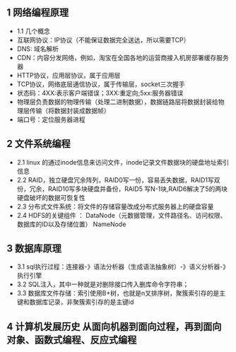 ## 1 网络编程原理
-  1.1 几个概念
-  互联网协议：IP协议（不能保证数据完全送达，所以需要TCP）
-  DNS: 域名解析
-  CDN：内容分发网络，例如，淘宝在全国各地的运营商接入机房部署缓存服务器
-  HTTP协议，应用层协议，属于应用层
-  TCP协议，网络底层通信协议，属于传输层，socket三次握手
-  状态码：4XX:表示客户端错误；3XX:重定向;5xx:服务器错误
-  物理层负责数据的物理传输（处理二进制数据），数据链路层将数据封装给物理层传输（将数据封装成数据帧）
-  端口号：定位服务器进程

## 2 文件系统编程
-  2.1 linux 的通过inode信息来访问文件，inode记录文件数据块的硬盘地址索引信息
-  2.2 RAID，独立硬盘冗余阵列，RAID0写一份，容易丢失数据，RAID1写双份，冗余，RAID10写多块硬盘并备份，RAID5 写N-1块,RAID6解决了5的两块硬盘破坏的数据可恢复性
-  2.3 分布式文件系统：将文件的存储容量改成分布式服务器上的硬盘容量
-  2.4 HDFS的关键组件 ： DataNode（元数据管理，文件路径名、访问权限、数据库的ID以及存储位置） NameNode

## 3 数据库原理
-  3.1 sql执行过程：连接器-》语法分析器（生成语法抽象树）-》语义分析器-》执行引擎
-  3.2 SQL注入，其中一种就是对删除接口传入删库命令字符串；
-  3.3 数据库文件存储：索引使用B+树，也就是n叉排序树，聚簇索引存的是主键和数据库记录，非聚簇索引存的是主键id

## 4 计算机发展历史 从面向机器到面向过程，再到面向对象、函数式编程、反应式编程